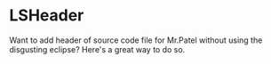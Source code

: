 # LSHeader
Want to add header of source code file for Mr.Patel without using the disgusting eclipse? Here's a great way to do so. 
